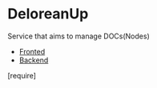 # DeloreanUp

Service that aims to manage DOCs(Nodes) 

- [Fronted](Frontend/README.md)
- [Backend](Backend/README.md)

[require]
